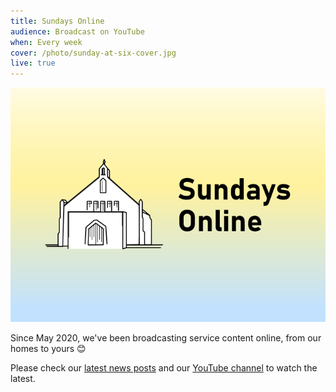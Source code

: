 ```yaml
---
title: Sundays Online
audience: Broadcast on YouTube
when: Every week
cover: /photo/sunday-at-six-cover.jpg
live: true
---
```


![Sundays Online Logo](/photo/sundays-online.png)

Since May 2020, we've been broadcasting service content online, from our homes to yours 😊

Please check our [latest news posts][news] and our [YouTube channel][yt] to watch the latest.

[news]: /news
[yt]: https://www.youtube.com/channel/UCLlyMMvV26OndAy_ep7gv4A